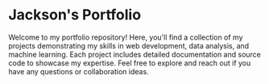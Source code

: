 # Jackson's Portfolio

Welcome to my portfolio repository! Here, you'll find a collection of my projects demonstrating my skills in web development, data analysis, and machine learning. Each project includes detailed documentation and source code to showcase my expertise. Feel free to explore and reach out if you have any questions or collaboration ideas.

